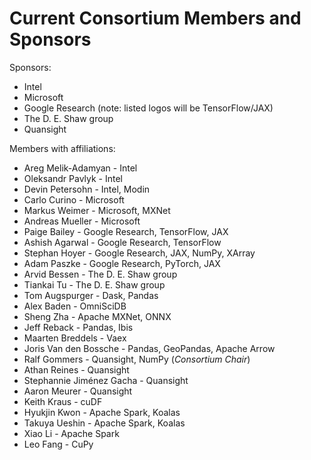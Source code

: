 # Current Consortium Members and Sponsors

Sponsors:

- Intel
- Microsoft
- Google Research (note: listed logos will be TensorFlow/JAX)
- The D. E. Shaw group
- Quansight

Members with affiliations:

- Areg Melik-Adamyan - Intel
- Oleksandr Pavlyk - Intel
- Devin Petersohn - Intel, Modin
- Carlo Curino - Microsoft
- Markus Weimer - Microsoft, MXNet
- Andreas Mueller - Microsoft
- Paige Bailey - Google Research, TensorFlow, JAX
- Ashish Agarwal - Google Research, TensorFlow
- Stephan Hoyer - Google Research, JAX, NumPy, XArray
- Adam Paszke - Google Research, PyTorch, JAX
- Arvid Bessen - The D. E. Shaw group
- Tiankai Tu - The D. E. Shaw group
- Tom Augspurger - Dask, Pandas
- Alex Baden - OmniSciDB
- Sheng Zha - Apache MXNet, ONNX
- Jeff Reback - Pandas, Ibis
- Maarten Breddels - Vaex
- Joris Van den Bossche - Pandas, GeoPandas, Apache Arrow
- Ralf Gommers - Quansight, NumPy (_Consortium Chair_)
- Athan Reines - Quansight
- Stephannie Jiménez Gacha - Quansight
- Aaron Meurer - Quansight
- Keith Kraus - cuDF
- Hyukjin Kwon - Apache Spark, Koalas
- Takuya Ueshin - Apache Spark, Koalas
- Xiao Li - Apache Spark
- Leo Fang - CuPy
